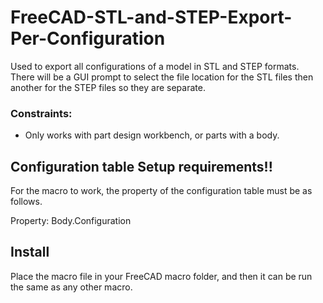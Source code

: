 # FreeCAD-STL-and-STEP-Export-Per-Configuration

Used to export all configurations of a model in STL and STEP formats. There will be a GUI prompt to select the file location for the STL files then another for the STEP files so they are separate. 

### Constraints: 

- Only works with part design workbench, or parts with a body.

## Configuration table Setup requirements!!
For the macro to work, the property of the configuration table must be as follows. 

Property: Body.Configuration

## Install

Place the macro file in your FreeCAD macro folder, and then it can be run the same as any other macro. 



  
